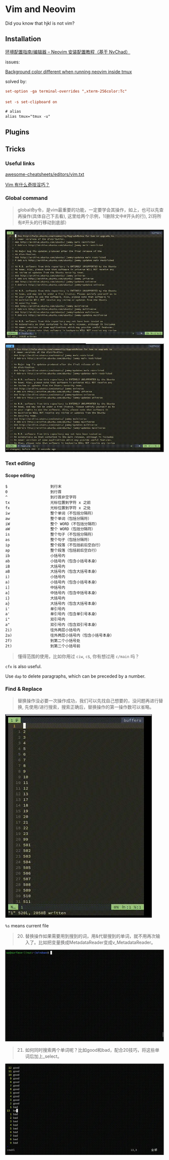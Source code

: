 # Vim and Neovim

Did you know that hjkl is not vim?

## Installation

[环境配置指南/编辑器 – Neovim 安装配置教程（基于 NvChad）](https://zhuanlan.zhihu.com/p/712125953)

issues:

[Background color different when running neovim inside tmux](https://github.com/wez/wezterm/issues/3649)

solved by:

```.tmux.conf
set-option -ga terminal-overrides ",xterm-256color:Tc"

set -s set-clipboard on
```

```.zshrc
# alias
alias tmux="tmux -u"
```

## Plugins

## Tricks

### Useful links

[awesome-cheatsheets/editors/vim.txt](https://github.com/skywind3000/awesome-cheatsheets/blob/master/editors/vim.txt)

[Vim 有什么奇技淫巧？](https://www.zhihu.com/question/27478597/answer/2777381978)

### Global command

> global命y令，是vim最重要的功能，一定要学会其操作，如上，也可以先查再操作(具体自己下去看), 这里给两个示例，1(删除文中#开头的行), 2(将所有#开头的行移动到底部）

![global_command_1](./vim/global_command_1.webp)

![global_command_2](./vim/global_command_2.webp)

### Text editing

#### Scope editing

```txt
$                   到行末
0                   到行首
^                   到行首非空字符
tx                  光标位置到字符 x 之前
fx                  光标位置到字符 x 之处
iw                  整个单词（不包括分隔符）
aw                  整个单词（包括分隔符）
iW                  整个 WORD（不包括分隔符）
aW                  整个 WORD（包括分隔符）
is                  整个句子（不包括分隔符）
as                  整个句子（包括分隔符）
ip                  整个段落（不包括前后空白行）
ap                  整个段落（包括前后空白行）
ib                  小括号内
ab                  小括号内（包含小括号本身）
iB                  大括号内
aB                  大括号内（包含大括号本身）
i)                  小括号内
a)                  小括号内（包含小括号本身）
i]                  中括号内
a]                  中括号内（包含中括号本身）
i}                  大括号内
a}                  大括号内（包含大括号本身）
i'                  单引号内
a'                  单引号内（包含单引号本身）
i"                  双引号内
a"                  双引号内（包含双引号本身）
2i)                 往外两层小括号内
2a)                 往外两层小括号内（包含小括号本身）
2f)                 到第二个小括号处
2t)                 到第二个小括号前
```

> 懂得范围的使用，比如你用过 `ciw`, `c$`, 你有想过用 `c/main` 吗？

`cfx` is also useful.

Use `dap` to delete paragraphs, which can be preceded by a number.

### Find & Replace

> 替换操作没必要一次操作成功，我们可以先找自己想要的，没问题再进行替换, 先使用/进行搜索，搜索正确后，替换操作的第一操作数可以省略。

![search_replace](./vim/search_replace.webp)

`%s` means current file

> 20. 替换操作如果需要用到搜到的词，用&代替搜到的单词，就不用再次输入了。比如把变量换成MetadataReader变成v_MetadataReader。

![search_replace20.webp](./vim/search_replace20.webp)

> 21. 如何同时搜索两个单词呢？比如good和bad，配合20技巧，将这些单词后加上_select。

![search_replace21.webp](./vim/search_replace21.webp)


